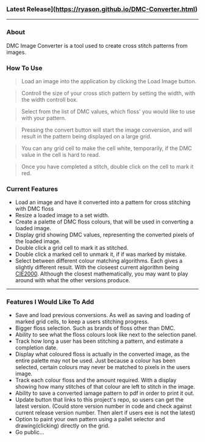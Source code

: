 ### Latest Release](https://ryason.github.io/DMC-Converter.html)
---
### About
DMC Image Converter is a tool used to create cross stitch patterns from images.

### How To Use
> Load an image into the application by clicking the Load Image button.

> Controll the size of your cross stich pattern by setting the width, with the width controll box.

> Select from the list of DMC values, which floss' you would like to use with your pattern.

> Pressing the convert button will start the image conversion, and will result in the pattern being displayed on a large grid.

> You can any grid cell to make the cell white, temporarily, if the DMC value in the cell is hard to read.

> Once you have completed a stitch, double click on the cell to mark it red.

### Current Features
- Load an image and have it converted into a pattern for cross stitching with DMC floss
- Resize a loaded image to a set width.
- Create a palette of DMC floss colours, that will be used in converting a loaded image.
- Display grid showing DMC values, representing the converted pixels of the loaded image.
- Double click a grid cell to mark it as stitched.
- Double click a marked cell to unmark it, if if was marked by mistake.
- Select between different colour matching algorithms. Each gives a slightly different result. With the closeest current algorithm being [CIE2000](https://en.wikipedia.org/wiki/Color_difference#CIELAB_%CE%94E*). Although the closest mathematically, you may want to play around with what the other versions produce.
---
### Features I Would Like To Add
- Save and load previous conversions. As well as saving and loading of marked grid cells, to keep a users stitching progress.
- Bigger floss selection. Such as brands of floss other than DMC.
- Ability to see what the floss colours look like next to the selection panel.
- Track how long a user has been stitching a pattern, and estimate a completion date.
- Display what coloured floss is actually in the converted image, as the entire palette may not be used. Just because a colour has been selected, certain colours may never be matched to pixels in the users image.
- Track each colour floss and the amount required. With a display showing how many stitches of that colour are left to stitch in the image.
- Ability to save a converted iamage pattern to pdf in order to print it out.
- Update button that links to this project's repo, so users can get the latest version. (Could store version number in code and check against current release version number. Then alert if users exe is not the latest)
- Option to paint your own pattern using a pallet selector and drawing(clicking) directly on the grid.
- Go public...
